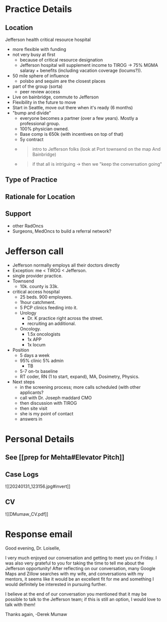 # Practice Details
## Location
Jefferson health
critical resource hospital 
- more flexible with funding
- not very busy at first
	- because of critical resource designation
	- Jefferson hospital will supplement income to TIROG → 75% MGMA salaray + benefits (including vacation coverage (locums?)). 
- 50 mile sphere of influence
	- polsbo and sequim are the closest places
- part of the group (sorta)
	- peer review access
- Live on bainbridge, commute to Jefferson
- Flexibility in the future to move 
- Start in Seattle, move out there when it's ready (6 months)
- "bump and divide" 
	- everyone becomes a partner (over a few years). Mostly a professional group.
	- 100% physician owned. 
	- Base comp is 650k (with incentives on top of that)
	- 5y contract 
	- > intro to Jefferson folks (look at Port townsend on the map And Bainbridge)
	- > if that all is intriguing → then we "keep the conversation going"
## Type of Practice

## Rationale for Location

## Support
- other RadOncs
- Surgeons, MedOncs to build a referral network?

# Jefferson call
- Jefferson normally employs all their doctors directly
- Exception: me < TIROG < Jefferson. 
- single provider practice. 
- Townsend
	- 10k. county is 33k. 
- critical access hospital
	- 25 beds. 900 employees. 
	- 1hour catchment. 
	- 5 PCP clinics feeding into it. 
	- Urology
		- Dr. K practice right across the street. 
		- recruiting an additional.
	- Oncology. 
		- 1.5x oncologists
		- 1x APP
		- 1x locum
- Position
	- 5 days a week
	- 95% clinic 5% admin
		- TB
	- 5-7 on-tx baseline
	- RT coder, RN (1 to start, expand), MA, Dosimetry, Physics. 
- Next steps
	- in the screening process; more calls scheduled (with other applicants?
	- call with Dr. Joseph maddard CMO
	- then discussion with TIROG 
	- then site visit
	- she is my point of contact
	- answers in

# Personal Details
## See [[prep for Mehta#Elevator Pitch]]

## Case Logs
![[20240131_123156.jpg#invert]]

## CV
![[DMumaw_CV.pdf]]

# Response email
Good evening, Dr. Loiselle,

I very much enjoyed our conversation and getting to meet you on Friday. I was also very grateful to you for taking the time to tell me about the Jefferson opportunity! After reflecting on our conversation, many Google Maps and Zillow searches with my wife, and conversations with my mentors, it seems like it would be an excellent fit for me and something I would definitely be interested in pursuing further. 

I believe at the end of our conversation you mentioned that it may be possible to talk to the Jefferson team; if this is still an option, I would love to talk with them!

Thanks again,
-Derek Mumaw